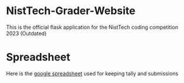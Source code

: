 # NistTech-Grader-Website
This is the official flask application for the NistTech coding competition 2023 (Outdated)

# Spreadsheet
Here is the [google spreadsheet](https://docs.google.com/spreadsheets/d/1sAMe_4KNaX8qzPM7qvoDIBuw4d_Ul8xrpHNXBw51c7w/edit?usp=sharing) used for keeping tally and submissions
